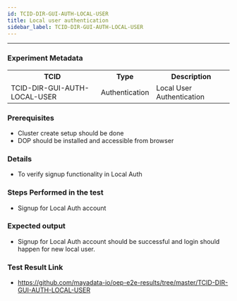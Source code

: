```yaml
---
id: TCID-DIR-GUI-AUTH-LOCAL-USER
title: Local user authentication
sidebar_label: TCID-DIR-GUI-AUTH-LOCAL-USER
---
```

------

### Experiment Metadata

<table>
  <tr>
    <th> TCID </th>
    <th> Type </th>
    <th> Description </th>
  </tr>
  <tr>
    <td>TCID-DIR-GUI-AUTH-LOCAL-USER</td>
    <td> Authentication </td>
    <td> Local User Authentication </td>
  </tr>
</table>

### Prerequisites
- Cluster create setup should be done
- DOP should be installed and accessible from browser

### Details
- To verify signup functionality in Local Auth

### Steps Performed in the test
- Signup for Local Auth account


### Expected output
- Signup for Local Auth account should be successful and login should happen for new local user.

### Test Result Link

- https://github.com/mayadata-io/oep-e2e-results/tree/master/TCID-DIR-GUI-AUTH-LOCAL-USER
